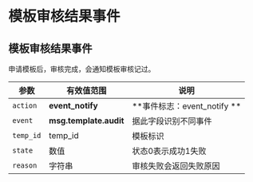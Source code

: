 # 模板审核结果事件
<!-- toc -->

## 模板审核结果事件
申请模板后，审核完成，会通知模板审核记过。

| 参数          | 有效值范围               | 说明                     |
| ----------- | ------------------- | ---------------------- |
| `action`    | **event_notify**    | **事件标志：event_notify ** |
| `event`     | **msg.template.audit** | 据此字段识别不同事件             |
| `temp_id`   | temp_id             | 模板标识                 |
| `state`     | 数值                  | 状态0表示成功1失败             |
| `reason`      | 字符串                  | 审核失败会返回失败原因             |


